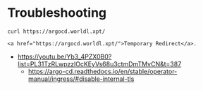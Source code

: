 # Troubleshooting
```shell
curl https://argocd.worldl.xpt/
```
```text
<a href="https://argocd.worldl.xpt/">Temporary Redirect</a>.
```
   * https://youtu.be/Yb3_4PZX0B0?list=PL31TzRLwpzzlOcKEyVs68u3ctmDmTMvCN&t=387
      * https://argo-cd.readthedocs.io/en/stable/operator-manual/ingress/#disable-internal-tls
